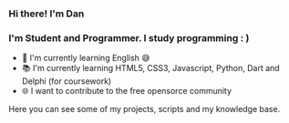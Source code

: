 ### Hi there! I'm Dan 

### I'm Student and Programmer. I study programming : )
- :blue_book: I'm currently learning English :sweat_smile:
- :books: I'm currently learning HTML5, CSS3, Javascript, Python, Dart and Delphi (for coursework) 
- :globe_with_meridians: I want to contribute to the free opensorce community 

Here you can see some of my projects, scripts and my knowledge base. 
